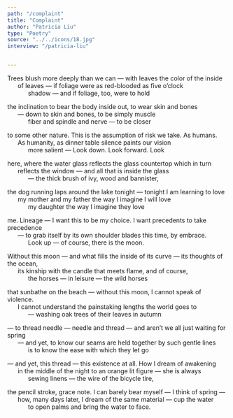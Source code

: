```yaml
---
path: "/complaint"
title: "Complaint"
author: "Patricia Liu"
type: "Poetry"
source: "../../icons/18.jpg"
interview: "/patricia-liu" 


---
```


Trees blush more deeply than we can — with leaves the color of the inside<br />
&nbsp;&nbsp;&nbsp;&nbsp;&nbsp;&nbsp;of leaves — if foliage were as red-blooded as five o’clock<br />
&nbsp;&nbsp;&nbsp;&nbsp;&nbsp;&nbsp;&nbsp;&nbsp;&nbsp;&nbsp;&nbsp;&nbsp;shadow — and if foliage, too, were to hold

the inclination to bear the body inside out, to wear skin and bones<br />
&nbsp;&nbsp;&nbsp;&nbsp;&nbsp;&nbsp;— down to skin and bones, to be simply muscle<br />
&nbsp;&nbsp;&nbsp;&nbsp;&nbsp;&nbsp;&nbsp;&nbsp;&nbsp;&nbsp;&nbsp;&nbsp;fiber and spindle and nerve — to be closer

to some other nature. This is the assumption of risk we take. As humans.<br />
&nbsp;&nbsp;&nbsp;&nbsp;&nbsp;&nbsp;As humanity, as dinner table silence paints our vision<br />
&nbsp;&nbsp;&nbsp;&nbsp;&nbsp;&nbsp;&nbsp;&nbsp;&nbsp;&nbsp;&nbsp;&nbsp;more salient — Look down. Look forward. Look

here, where the water glass reflects the glass countertop which in turn<br />
&nbsp;&nbsp;&nbsp;&nbsp;&nbsp;&nbsp;reflects the window — and all that is inside the glass<br />
&nbsp;&nbsp;&nbsp;&nbsp;&nbsp;&nbsp;&nbsp;&nbsp;&nbsp;&nbsp;&nbsp;&nbsp;— the thick brush of ivy, wood and bannister,

the dog running laps around the lake tonight — tonight I am learning to love<br />
&nbsp;&nbsp;&nbsp;&nbsp;&nbsp;&nbsp;my mother and my father the way I imagine I will love<br />
&nbsp;&nbsp;&nbsp;&nbsp;&nbsp;&nbsp;&nbsp;&nbsp;&nbsp;&nbsp;&nbsp;&nbsp;my daughter the way I imagine they love

me. Lineage — I want this to be my choice. I want precedents to take precedence<br />
&nbsp;&nbsp;&nbsp;&nbsp;&nbsp;&nbsp;— to grab itself by its own shoulder blades this time, by embrace.<br />
&nbsp;&nbsp;&nbsp;&nbsp;&nbsp;&nbsp;&nbsp;&nbsp;&nbsp;&nbsp;&nbsp;&nbsp;Look up — of course, there is the moon.

Without this moon — and what fills the inside of its curve — its thoughts of the ocean,<br />
&nbsp;&nbsp;&nbsp;&nbsp;&nbsp;&nbsp;its kinship with the candle that meets flame, and of course,<br />
&nbsp;&nbsp;&nbsp;&nbsp;&nbsp;&nbsp;&nbsp;&nbsp;&nbsp;&nbsp;&nbsp;&nbsp;the horses — in leisure — the wild horses

that sunbathe on the beach — without this moon, I cannot speak of violence.<br />
&nbsp;&nbsp;&nbsp;&nbsp;&nbsp;&nbsp;I cannot understand the painstaking lengths the world goes to<br />
&nbsp;&nbsp;&nbsp;&nbsp;&nbsp;&nbsp;&nbsp;&nbsp;&nbsp;&nbsp;&nbsp;&nbsp;— washing oak trees of their leaves in autumn

— to thread needle — needle and thread — and aren’t we all just waiting for spring<br />
&nbsp;&nbsp;&nbsp;&nbsp;&nbsp;&nbsp;— and yet, to know our seams are held together by such gentle lines<br />
&nbsp;&nbsp;&nbsp;&nbsp;&nbsp;&nbsp;&nbsp;&nbsp;&nbsp;&nbsp;&nbsp;&nbsp;is to know the ease with which they let go

— and yet, this thread — this existence at all. How I dream of awakening<br />
&nbsp;&nbsp;&nbsp;&nbsp;&nbsp;&nbsp;in the middle of the night to an orange lit figure — she is always<br />
&nbsp;&nbsp;&nbsp;&nbsp;&nbsp;&nbsp;&nbsp;&nbsp;&nbsp;&nbsp;&nbsp;&nbsp;sewing linens — the wire of the bicycle tire,

the pencil stroke, grace note. I can barely bear myself — I think of spring —<br />
&nbsp;&nbsp;&nbsp;&nbsp;&nbsp;&nbsp;how, many days later, I dream of the same material — cup the water<br />
&nbsp;&nbsp;&nbsp;&nbsp;&nbsp;&nbsp;&nbsp;&nbsp;&nbsp;&nbsp;&nbsp;&nbsp;to open palms and bring the water to face.
